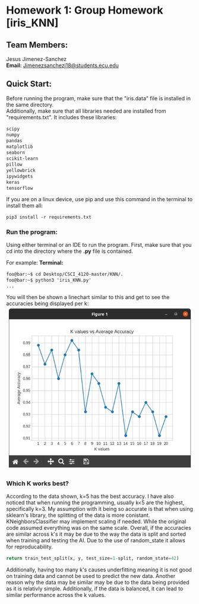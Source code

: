 # Homework 1: Group Homework [iris_KNN]
## Team Members:
Jesus Jimenez-Sanchez <br> 
**Email:** Jimenezsanchezj18@students.ecu.edu

## Quick Start:
Before running the program, make sure that the "iris.data" file is installed in the same directory.<br>
Additionally, make sure that all libraries needed are installed from "requirements.txt". It includes these libraries:
```
scipy
numpy
pandas
matplotlib
seaborn
scikit-learn
pillow
yellowbrick
ipywidgets
keras
tensorflow
```

If you are on a linux device, use pip and use this command in the terminal to install them all:

```console
pip3 install -r requirements.txt
```
### Run the program:
Using either terminal or an IDE to run the program. First, make sure that you cd into the directory where the **.py** file is contained.

For example:
**Terminal:**
```console
foo@bar:~$ cd Desktop/CSCI_4120-master/KNN/.
foo@bar:~$ python3 'iris_KNN.py'
...
```
You will then be shown a linechart similar to this and get to see the accuracies being displayed per k:
![linechart plotting K values vs Average Accuracy](matplotlib_HW1.png)

### Which K works best?
According to the data shown, k=5 has the best accuracy. I have also noticed that when running the programming, usually k<5 are the highest, specifically k=3.
My assumption with it being so accurate is that when using sklearn's library, the splitting of the data is more conistant. <br>
KNeighborsClassifier may implement scaling if needed. While the original code assumed everything was on the same scale. 
Overall, if the accuracies are similar across k's it may be due to the way the data is split and sorted when training and testing the AI. Due to the use of random_state it allows for reproducability.
```python
return train_test_split(x, y, test_size=1-split, random_state=42)
```
Additionally, having too many k's causes underfitting meaning it is not good on training data and cannot be used to predict the new data. Another reason why the data may be similar may be due to the data being provided as it is relativly simple. Additionally, if the data is balanced, it can lead to similar performance across the k values.
